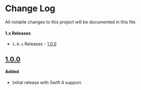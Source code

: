 # Change Log
All notable changes to this project will be documented in this file.

#### 1.x Releases
- `1.0.x` Releases - [1.0.0](#100)

## [1.0.0](https://github.com/skladek/SKLocationManager/releases/tag/1.0.0)

#### Added
- Initial release with Swift 4 support.